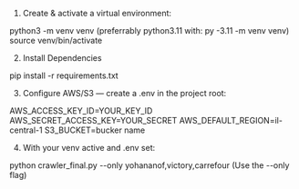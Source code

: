 1) Create & activate a virtual environment:

python3 -m venv venv (preferrably python3.11 with: py -3.11 -m venv venv)
source venv/bin/activate

2) Install Dependencies

pip install -r requirements.txt

3) Configure AWS/S3 — create a .env in the project root:

AWS_ACCESS_KEY_ID=YOUR_KEY_ID
AWS_SECRET_ACCESS_KEY=YOUR_SECRET
AWS_DEFAULT_REGION=il-central-1
S3_BUCKET=bucker name

4) With your venv active and .env set:

python crawler_final.py <your-s3-bucket> --only yohananof,victory,carrefour
(Use the --only flag)

